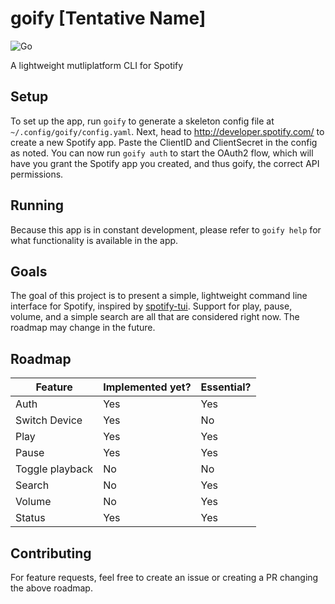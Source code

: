 # goify [Tentative Name]

![Go](https://github.com/dvdmuckle/goify/workflows/Go/badge.svg?branch=master)

A lightweight mutliplatform CLI for Spotify

## Setup

To set up the app, run `goify` to generate a skeleton config file at `~/.config/goify/config.yaml`. Next, head to <http://developer.spotify.com/> to create a new Spotify app. Paste the ClientID and ClientSecret in the config as noted. You can now run `goify auth` to start the OAuth2 flow, which will have you grant the Spotify app you created, and thus goify, the correct API permissions.

## Running

Because this app is in constant development, please refer to `goify help` for what functionality is available in the app.

## Goals

The goal of this project is to present a simple, lightweight command line interface for Spotify, inspired by [spotify-tui](https://github.com/Rigellute/spotify-tui). Support for play, pause, volume, and a simple search are all that are considered right now. The roadmap may change in the future.

## Roadmap

| Feature | Implemented yet? | Essential? |
|---------|------------------|------------|
| Auth | Yes | Yes |
| Switch Device | Yes | No |
| Play | Yes | Yes |
| Pause | Yes | Yes |
| Toggle playback | No | No |
| Search | No | Yes |
| Volume | No | Yes |
| Status | Yes | Yes |

## Contributing

For feature requests, feel free to create an issue or creating a PR changing the above roadmap.
